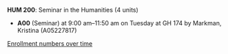 **HUM 200**: Seminar in the Humanities (4 units)

- **A00** (Seminar) at 9:00 am–11:50 am on Tuesday at GH 174 by Markman, Kristina (A05227817)

[Enrollment numbers over time](./HUM200.tsv)
